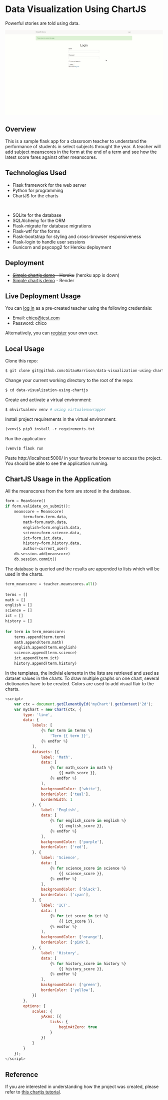 # Data Visualization Using ChartJS

Powerful stories are told using data. 

![Data stories](/app/static/images/data_stories.gif)


## Overview

This is a sample flask app for a classroom teacher to understand the performance of students in select subjects throught the year. A teacher will add subject meanscores in the form at the end of a term and see how the latest score fares against other meanscores.

## Technologies Used

- Flask framework for the web server
- Python for programming
- ChartJS for the charts
<br>

- SQLite for the database
- SQLAlchemy for the ORM
- Flask-migrate for database migrations
- Flask-wtf for the forms
- Flask-bootstrap for styling and cross-browser responsiveness
- Flask-login to handle user sessions
- Gunicorn and psycopg2 for Heroku deployment

## Deployment

- ~~[Simple chartjs demo](https://simple-chartjs-demo.herokuapp.com/) - Heroku~~ (heroku app is down)
- [Simple chartjs demo](https://chartjs-demo.onrender.com) - Render

## Live Deployment Usage

You can [log in](https://simple-chartjs-demo.herokuapp.com/login) as a pre-created teacher using the following credentials:
- Email: chico@test.com
- Password: chico

Alternatively, you can [register](https://simple-chartjs-demo.herokuapp.com/register) your own user.

## Local Usage

Clone this repo:

```python
$ git clone git@github.com:GitauHarrison/data-visualization-using-chartjs.git
```

Change your current working directory to the root of the repo:

```python
$ cd data-visualization-using-chartjs
```

Create and activate a virtual environment:

```python
$ mkvirtualenv venv # using virtualenvwrapper
```

Install project requirements in the virtual environment:

```python
(venv)$ pip3 install -r requirements.txt
```

Run the application:

```python
(venv)$ flask run
```

Paste http://localhost:5000/ in your favourite browser to access the project. You should be able to see the application running.

## ChartJS Usage in the Application

All the meanscores from the form are stored in the database. 

```python
form = MeanScore()
if form.validate_on_submit():
    meanscore = Meanscore(
        term=form.term.data,
        math=form.math.data,
        english=form.english.data,
        science=form.science.data,
        ict=form.ict.data,
        history=form.history.data,
        author=current_user)
    db.session.add(meanscore)
    db.session.commit()
```

The database is queried and the results are appended to lists which will be used in the charts.

```python
term_meanscore = teacher.meanscores.all()

terms = []
math = []
english = []
science = []
ict = []
history = []

for term in term_meanscore:
    terms.append(term.term)
    math.append(term.math)
    english.append(term.english)
    science.append(term.science)
    ict.append(term.ict)
    history.append(term.history)
```

In the templates, the indivial elements in the lists are retrieved and used as dataset values in the charts. To draw multiple graphs on one chart, several dictionaries have to be created. Colors are used to add visual flair to the charts.

```js
<script>
    var ctx = document.getElementById('myChart').getContext('2d');
    var myChart = new Chart(ctx, {
        type: 'line',
        data: {
            labels: [
                {% for term in terms %}
                    'Term {{ term }}',
                {% endfor %}
            ],
            datasets: [{
                label: 'Math',
                data: [
                    {% for math_score in math %}
                        {{ math_score }},
                    {% endfor %}
                ],
                backgroundColor: ['white'],
                borderColor: ['teal'],
                borderWidth: 1
            }, {
                label: 'English',
                data: [
                    {% for english_score in english %}
                        {{ english_score }},
                    {% endfor %}
                ],
                backgroundColor: ['purple'],
                borderColor: ['red'],
            }, {
                label: 'Science',
                data: [
                    {% for science_score in science %}
                        {{ science_score }},
                    {% endfor %}
                ],
                backgroundColor: ['black'],
                borderColor: ['cyan'],
            }, {
                label: 'ICT',
                data: [
                    {% for ict_score in ict %}
                        {{ ict_score }},
                    {% endfor %}
                ],
                backgroundColor: ['orange'],
                borderColor: ['pink'],
            }, {
                label: 'History',
                data: [
                    {% for history_score in history %}
                        {{ history_score }},
                    {% endfor %}
                ],
                backgroundColor: ['green'],
                borderColor: ['yellow'],
            }]
        },
        options: {
            scales: {
                yAxes: [{
                    ticks: {
                        beginAtZero: true
                    }
                }]
            }
        }
    });
</script>
```

## Reference

If you are interested in understanding how the project was created, please refer to [this chartjs tutorial](https://github.com/GitauHarrison/notes/blob/master/chartjs.md).